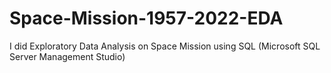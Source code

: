 # Space-Mission-1957-2022-EDA


I did Exploratory Data Analysis on Space Mission using SQL (Microsoft SQL Server Management Studio)
